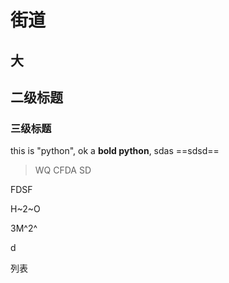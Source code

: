 # 街道
大
----------------
## 二级标题
### 三级标题

this is "python", ok a **bold python**, 
sdas 
==sdsd==
> WQ CFDA
> SD

FDSF

H~2~O

3M^2^

d

列表

